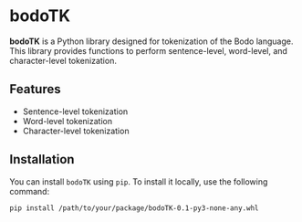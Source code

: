 # bodoTK

**bodoTK** is a Python library designed for tokenization of the Bodo language. This library provides functions to perform sentence-level, word-level, and character-level tokenization.

## Features

- Sentence-level tokenization
- Word-level tokenization
- Character-level tokenization

## Installation

You can install `bodoTK` using `pip`. To install it locally, use the following command:

```bash
pip install /path/to/your/package/bodoTK-0.1-py3-none-any.whl

